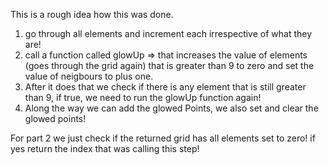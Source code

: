 This is a rough idea how this was done. 

1) go through all elements and increment each irrespective of what they are!
2) call a function called glowUp => that increases the value of elements (goes through the grid again) that is greater than 9 to zero and set the value of neigbours to plus one. 
3) After it does that we check if there is any element that is still greater than 9, if true, we need to run the glowUp function again!
4) Along the way we can add the glowed Points, we also set and clear the glowed points!

For part 2 we just check if the returned grid has all elements set to zero! if yes return the index that was calling this step!

